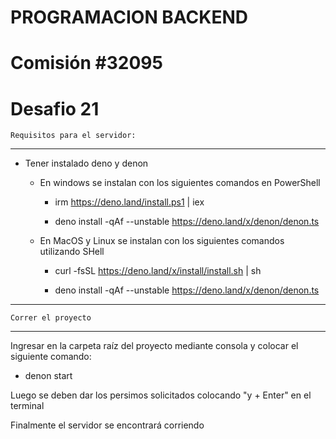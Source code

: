 # PROGRAMACION BACKEND

# Comisión #32095

# Desafio 21

    Requisitos para el servidor:

---

- Tener instalado deno y denon

  - En windows se instalan con los siguientes comandos en PowerShell

    - irm https://deno.land/install.ps1 | iex

    - deno install -qAf --unstable https://deno.land/x/denon/denon.ts

  - En MacOS y Linux se instalan con los siguientes comandos utilizando SHell

    - curl -fsSL https://deno.land/x/install/install.sh | sh

    - deno install -qAf --unstable https://deno.land/x/denon/denon.ts

---

    Correr el proyecto

---

Ingresar en la carpeta raíz del proyecto mediante consola y colocar el siguiente comando:

- denon start

Luego se deben dar los persimos solicitados colocando "y + Enter" en el terminal

Finalmente el servidor se encontrará corriendo
